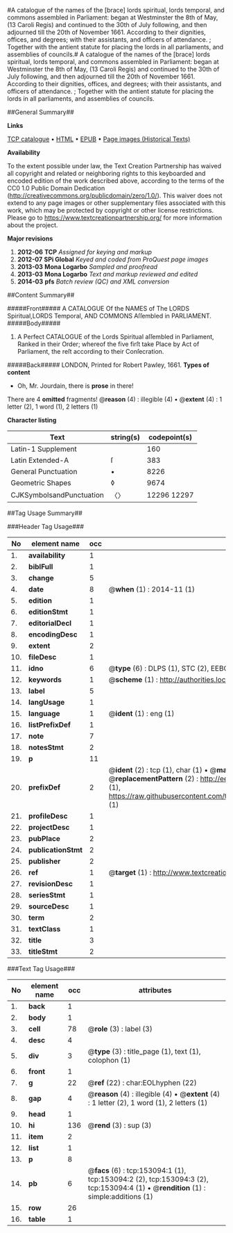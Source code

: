 #A catalogue of the names of the [brace] lords spiritual, lords temporal, and commons assembled in Parliament: began at Westminster the 8th of May, (13 Caroli Regis) and continued to the 30th of July following, and then adjourned till the 20th of November 1661. According to their dignities, offices, and degrees; with their assistants, and officers of attendance. ; Together with the antient statute for placing the lords in all parliaments, and assemblies of councils.#
A catalogue of the names of the [brace] lords spiritual, lords temporal, and commons assembled in Parliament: began at Westminster the 8th of May, (13 Caroli Regis) and continued to the 30th of July following, and then adjourned till the 20th of November 1661. According to their dignities, offices, and degrees; with their assistants, and officers of attendance. ; Together with the antient statute for placing the lords in all parliaments, and assemblies of councils.

##General Summary##

**Links**

[TCP catalogue](http://www.ota.ox.ac.uk/tcp/)  • 
[HTML](http://tei.it.ox.ac.uk/tcp/Texts-HTML/free/A78/A78326.html)  • 
[EPUB](http://tei.it.ox.ac.uk/tcp/Texts-EPUB/free/A78/A78326.epub) • 
[Page images (Historical Texts)](https://historicaltexts.jisc.ac.uk/eebo-52510728e)

**Availability**

To the extent possible under law, the Text Creation Partnership has waived all copyright and related or neighboring rights to this keyboarded and encoded edition of the work described above, according to the terms of the CC0 1.0 Public Domain Dedication (http://creativecommons.org/publicdomain/zero/1.0/). This waiver does not extend to any page images or other supplementary files associated with this work, which may be protected by copyright or other license restrictions. Please go to https://www.textcreationpartnership.org/ for more information about the project.

**Major revisions**

1. __2012-06__ __TCP__ *Assigned for keying and markup*
1. __2012-07__ __SPi Global__ *Keyed and coded from ProQuest page images*
1. __2013-03__ __Mona Logarbo__ *Sampled and proofread*
1. __2013-03__ __Mona Logarbo__ *Text and markup reviewed and edited*
1. __2014-03__ __pfs__ *Batch review (QC) and XML conversion*

##Content Summary##

#####Front#####
A CATALOGUE Of the NAMES of The
LORDS Spiritual,LORDS Temporal, AND COMMONS Aſſembled in PARLIAMENT.
#####Body#####

1. A Perfect CATALOGUE of the Lords Spiritual aſſembled in Parliament, Ranked in their Order; whereof the five firſt take Place by Act of Parliament, the reſt according to their Conſecration.

#####Back#####
LONDON, Printed for Robert Pawley, 1661.
**Types of content**

  * Oh, Mr. Jourdain, there is **prose** in there!

There are 4 **omitted** fragments! 
 @__reason__ (4) : illegible (4)  •  @__extent__ (4) : 1 letter (2), 1 word (1), 2 letters (1)

**Character listing**


|Text|string(s)|codepoint(s)|
|---|---|---|
|Latin-1 Supplement| |160|
|Latin Extended-A|ſ|383|
|General Punctuation|•|8226|
|Geometric Shapes|◊|9674|
|CJKSymbolsandPunctuation|〈〉|12296 12297|

##Tag Usage Summary##

###Header Tag Usage###

|No|element name|occ|attributes|
|---|---|---|---|
|1.|__availability__|1||
|2.|__biblFull__|1||
|3.|__change__|5||
|4.|__date__|8| @__when__ (1) : 2014-11 (1)|
|5.|__edition__|1||
|6.|__editionStmt__|1||
|7.|__editorialDecl__|1||
|8.|__encodingDesc__|1||
|9.|__extent__|2||
|10.|__fileDesc__|1||
|11.|__idno__|6| @__type__ (6) : DLPS (1), STC (2), EEBO-CITATION (1), OCLC (1), VID (1)|
|12.|__keywords__|1| @__scheme__ (1) : http://authorities.loc.gov/ (1)|
|13.|__label__|5||
|14.|__langUsage__|1||
|15.|__language__|1| @__ident__ (1) : eng (1)|
|16.|__listPrefixDef__|1||
|17.|__note__|7||
|18.|__notesStmt__|2||
|19.|__p__|11||
|20.|__prefixDef__|2| @__ident__ (2) : tcp (1), char (1)  •  @__matchPattern__ (2) : ([0-9\-]+):([0-9IVX]+) (1), (.+) (1)  •  @__replacementPattern__ (2) : http://eebo.chadwyck.com/downloadtiff?vid=$1&page=$2 (1), https://raw.githubusercontent.com/textcreationpartnership/Texts/master/tcpchars.xml#$1 (1)|
|21.|__profileDesc__|1||
|22.|__projectDesc__|1||
|23.|__pubPlace__|2||
|24.|__publicationStmt__|2||
|25.|__publisher__|2||
|26.|__ref__|1| @__target__ (1) : http://www.textcreationpartnership.org/docs/. (1)|
|27.|__revisionDesc__|1||
|28.|__seriesStmt__|1||
|29.|__sourceDesc__|1||
|30.|__term__|2||
|31.|__textClass__|1||
|32.|__title__|3||
|33.|__titleStmt__|2||


###Text Tag Usage###

|No|element name|occ|attributes|
|---|---|---|---|
|1.|__back__|1||
|2.|__body__|1||
|3.|__cell__|78| @__role__ (3) : label (3)|
|4.|__desc__|4||
|5.|__div__|3| @__type__ (3) : title_page (1), text (1), colophon (1)|
|6.|__front__|1||
|7.|__g__|22| @__ref__ (22) : char:EOLhyphen (22)|
|8.|__gap__|4| @__reason__ (4) : illegible (4)  •  @__extent__ (4) : 1 letter (2), 1 word (1), 2 letters (1)|
|9.|__head__|1||
|10.|__hi__|136| @__rend__ (3) : sup (3)|
|11.|__item__|2||
|12.|__list__|1||
|13.|__p__|8||
|14.|__pb__|6| @__facs__ (6) : tcp:153094:1 (1), tcp:153094:2 (2), tcp:153094:3 (2), tcp:153094:4 (1)  •  @__rendition__ (1) : simple:additions (1)|
|15.|__row__|26||
|16.|__table__|1||
